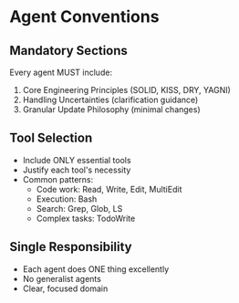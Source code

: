 # Agent Conventions

## Mandatory Sections
Every agent MUST include:
1. Core Engineering Principles (SOLID, KISS, DRY, YAGNI)
2. Handling Uncertainties (clarification guidance)
3. Granular Update Philosophy (minimal changes)

## Tool Selection
- Include ONLY essential tools
- Justify each tool's necessity
- Common patterns:
  - Code work: Read, Write, Edit, MultiEdit
  - Execution: Bash
  - Search: Grep, Glob, LS
  - Complex tasks: TodoWrite

## Single Responsibility
- Each agent does ONE thing excellently
- No generalist agents
- Clear, focused domain